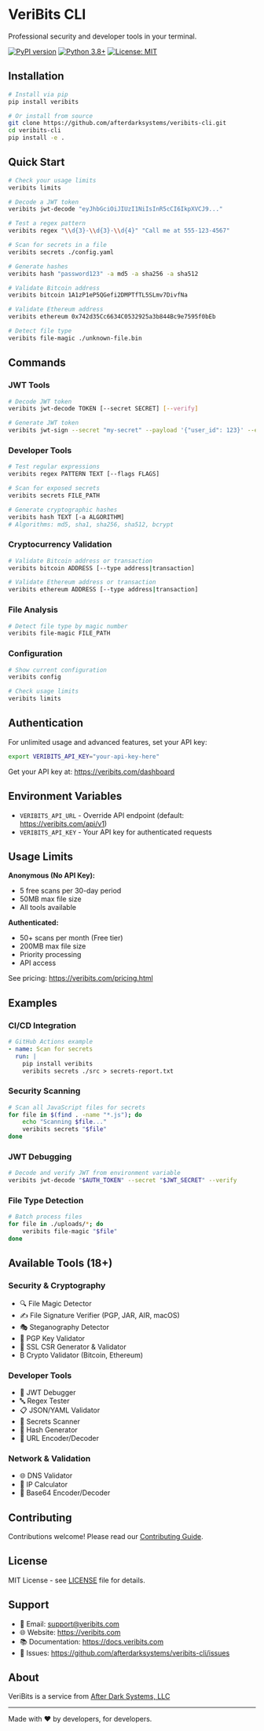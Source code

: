 # VeriBits CLI

Professional security and developer tools in your terminal.

[![PyPI version](https://badge.fury.io/py/veribits.svg)](https://badge.fury.io/py/veribits)
[![Python 3.8+](https://img.shields.io/badge/python-3.8+-blue.svg)](https://www.python.org/downloads/)
[![License: MIT](https://img.shields.io/badge/License-MIT-yellow.svg)](https://opensource.org/licenses/MIT)

## Installation

```bash
# Install via pip
pip install veribits

# Or install from source
git clone https://github.com/afterdarksystems/veribits-cli.git
cd veribits-cli
pip install -e .
```

## Quick Start

```bash
# Check your usage limits
veribits limits

# Decode a JWT token
veribits jwt-decode "eyJhbGciOiJIUzI1NiIsInR5cCI6IkpXVCJ9..."

# Test a regex pattern
veribits regex "\\d{3}-\\d{3}-\\d{4}" "Call me at 555-123-4567"

# Scan for secrets in a file
veribits secrets ./config.yaml

# Generate hashes
veribits hash "password123" -a md5 -a sha256 -a sha512

# Validate Bitcoin address
veribits bitcoin 1A1zP1eP5QGefi2DMPTfTL5SLmv7DivfNa

# Validate Ethereum address
veribits ethereum 0x742d35Cc6634C0532925a3b844Bc9e7595f0bEb

# Detect file type
veribits file-magic ./unknown-file.bin
```

## Commands

### JWT Tools

```bash
# Decode JWT token
veribits jwt-decode TOKEN [--secret SECRET] [--verify]

# Generate JWT token
veribits jwt-sign --secret "my-secret" --payload '{"user_id": 123}' --expires 3600
```

### Developer Tools

```bash
# Test regular expressions
veribits regex PATTERN TEXT [--flags FLAGS]

# Scan for exposed secrets
veribits secrets FILE_PATH

# Generate cryptographic hashes
veribits hash TEXT [-a ALGORITHM]
# Algorithms: md5, sha1, sha256, sha512, bcrypt
```

### Cryptocurrency Validation

```bash
# Validate Bitcoin address or transaction
veribits bitcoin ADDRESS [--type address|transaction]

# Validate Ethereum address or transaction
veribits ethereum ADDRESS [--type address|transaction]
```

### File Analysis

```bash
# Detect file type by magic number
veribits file-magic FILE_PATH
```

### Configuration

```bash
# Show current configuration
veribits config

# Check usage limits
veribits limits
```

## Authentication

For unlimited usage and advanced features, set your API key:

```bash
export VERIBITS_API_KEY="your-api-key-here"
```

Get your API key at: https://veribits.com/dashboard

## Environment Variables

- `VERIBITS_API_URL` - Override API endpoint (default: https://veribits.com/api/v1)
- `VERIBITS_API_KEY` - Your API key for authenticated requests

## Usage Limits

**Anonymous (No API Key):**
- 5 free scans per 30-day period
- 50MB max file size
- All tools available

**Authenticated:**
- 50+ scans per month (Free tier)
- 200MB max file size
- Priority processing
- API access

See pricing: https://veribits.com/pricing.html

## Examples

### CI/CD Integration

```yaml
# GitHub Actions example
- name: Scan for secrets
  run: |
    pip install veribits
    veribits secrets ./src > secrets-report.txt
```

### Security Scanning

```bash
# Scan all JavaScript files for secrets
for file in $(find . -name "*.js"); do
    echo "Scanning $file..."
    veribits secrets "$file"
done
```

### JWT Debugging

```bash
# Decode and verify JWT from environment variable
veribits jwt-decode "$AUTH_TOKEN" --secret "$JWT_SECRET" --verify
```

### File Type Detection

```bash
# Batch process files
for file in ./uploads/*; do
    veribits file-magic "$file"
done
```

## Available Tools (18+)

### Security & Cryptography
- 🔍 File Magic Detector
- ✍️ File Signature Verifier (PGP, JAR, AIR, macOS)
- 🎭 Steganography Detector
- 🔑 PGP Key Validator
- 🔐 SSL CSR Generator & Validator
- ₿ Crypto Validator (Bitcoin, Ethereum)

### Developer Tools
- 🔑 JWT Debugger
- 🔤 Regex Tester
- 📋 JSON/YAML Validator
- 🔎 Secrets Scanner
- 🔐 Hash Generator
- 🔗 URL Encoder/Decoder

### Network & Validation
- 🌐 DNS Validator
- 🔢 IP Calculator
- 📝 Base64 Encoder/Decoder

## Contributing

Contributions welcome! Please read our [Contributing Guide](CONTRIBUTING.md).

## License

MIT License - see [LICENSE](LICENSE) file for details.

## Support

- 📧 Email: support@veribits.com
- 🌐 Website: https://veribits.com
- 📚 Documentation: https://docs.veribits.com
- 🐛 Issues: https://github.com/afterdarksystems/veribits-cli/issues

## About

VeriBits is a service from [After Dark Systems, LLC](https://www.afterdarksys.com/)

---

Made with ❤️ by developers, for developers.
